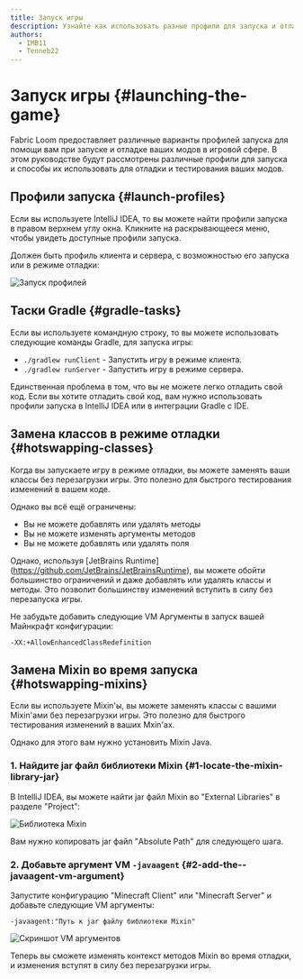```yaml
---
title: Запуск игры
description: Узнайте как использовать разные профили для запуска и отладки ваших модов в игровой среде.
authors:
  - IMB11
  - Tenneb22
---
```


# Запуск игры {#launching-the-game}

Fabric Loom предоставляет различные варианты профилей запуска для помощи вам при запуске и отладке ваших модов в игровой сфере. В этом руководстве будут рассмотрены различные профили для запуска и способы их использовать для отладки и тестирования ваших модов.

## Профили запуска {#launch-profiles}

Если вы используете IntelliJ IDEA, то вы можете найти профили запуска в правом верхнем углу окна. Кликните на раскрывающееся меню, чтобы увидеть доступные профили запуска.

Должен быть профиль клиента и сервера, с возможностью его запуска или в режиме отладки:

![Запуск профилей](/assets/develop/getting-started/launch-profiles.png)

## Таски Gradle {#gradle-tasks}

Если вы используете командную строку, то вы можете использовать следующие команды Gradle, для запуска игры:

- `./gradlew runClient` - Запустить игру в режиме клиента.
- `./gradlew runServer` - Запустить игру в режиме сервера.

Единственная проблема в том, что вы не можете легко отладить свой код. Если вы хотите отладить свой код, вам нужно использовать профили запуска в IntelliJ IDEA или в интеграции Gradle с IDE.

## Замена классов в режиме отладки {#hotswapping-classes}

Когда вы запускаете игру в режиме отладки, вы можете заменять ваши классы без перезагрузки игры. Это полезно для быстрого тестирования изменений в вашем коде.

Однако вы всё ещё ограничены:

- Вы не можете добавлять или удалять методы
- Вы не можете изменять аргументы методов
- Вы не можете добавлять или удалять поля

Однако, используя [JetBrains Runtime] (https://github.com/JetBrains/JetBrainsRuntime), вы можете обойти большинство ограничений и даже добавлять или удалять классы и методы. Это позволит большинству изменений вступить в силу без перезапуска игры.

Не забудьте добавить следующие VM Аргументы в запуск вашей Майнкрафт конфигурации:

```:no-line-numbers
-XX:+AllowEnhancedClassRedefinition
```

## Замена Mixin во время запуска {#hotswapping-mixins}

Если вы используете Mixin'ы, вы можете заменять классы с вашими Mixin'ами без перезагрузки игры. Это полезно для быстрого тестирования изменений в ваших Mxin'ах.

Однако для этого вам нужно установить Mixin Java.

### 1. Найдите jar файл библиотеки Mixin {#1-locate-the-mixin-library-jar}

В IntelliJ IDEA, вы можете найти jar файл Mixin во "External Libraries" в разделе "Project":

![Библиотека Mixin](/assets/develop/getting-started/mixin-library.png)

Вам нужно копировать jar файл "Absolute Path" для следующего шага.

### 2. Добавьте аргумент VM `-javaagent` {#2-add-the--javaagent-vm-argument}

Запустите конфигурацию "Minecraft Client" или "Minecraft Server" и добавьте следующие VM аргументы:

```:no-line-numbers
-javaagent:"Путь к jar файлу библиотеки Mixin"
```

![Скриншот VM аргументов](/assets/develop/getting-started/vm-arguments.png)

Теперь вы сможете изменять контекст методов Mixin во время отладки, и изменения вступят в силу без перезагрузки игры.
